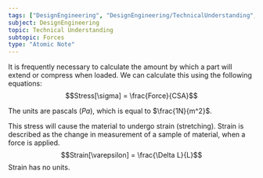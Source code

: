 ```yaml
---
tags: ["DesignEngineering", "DesignEngineering/TechnicalUnderstanding", "DesignEngineering/TechnicalUnderstanding/Forces"]
subject: DesignEngineering
topic: Technical Understanding
subtopic: Forces
type: "Atomic Note"
---
```


It is frequently necessary to calculate the amount by which a part will extend or compress when loaded. We can calculate this using the following equations:
$$Stress[\sigma] = \frac{Force}{CSA}$$

The units are pascals $(Pa)$, which is equal to $\frac{1N}{m^2}$.

This stress will cause the material to undergo strain (stretching).
Strain is described as the change in measurement of a sample of material, when a force is applied.
$$Strain[\varepsilon] = \frac{\Delta L}{L}$$
Strain has no units.